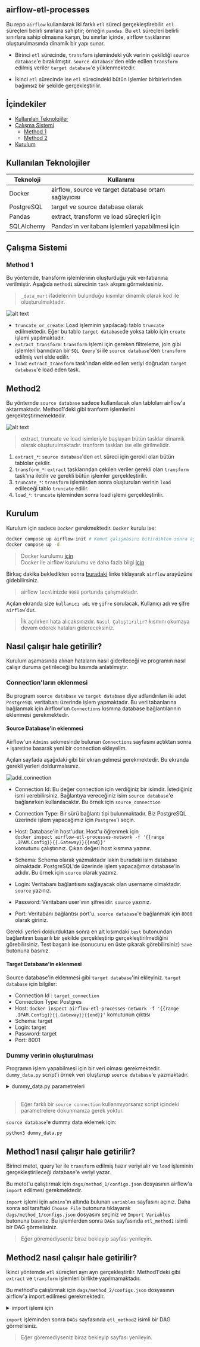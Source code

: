 ## airflow-etl-processes

Bu repo `airflow` kullanılarak iki farklı `etl` süreci gerçekleştirebilir. `etl` süreçleri belirli sınırlara sahiptir; örneğin `pandas`. Bu `etl` süreçleri belirli sınırlara sahip olmasına karşın, bu sınırlar içinde, airflow `task`larının oluşturulmasında dinamik bir yapı sunar.  

* Birinci `etl` sürecinde, `transform` işlemindeki yük verinin çekildiği `source database`'e bırakılmıştır. `source database`'den elde edilen `transform` edilmiş veriler `target database`'e yüklenmektedir.

* İkinci `etl` sürecinde ise `etl` sürecindeki bütün işlemler birbirlerinden bağımsız bir şekilde gerçekleştirilir.


## İçindekiler

* [Kullanılan Teknolojiler](#kullanılan-teknolojiler)
* [Çalışma Sistemi](#çalışma-sistemi)
    * [Method 1](#method-1)
    * [Method 2](#method-2)
* [Kurulum](#kurulum)

## Kullanılan Teknolojiler

Teknoloji   | Kullanımı
---------   | ---------
Docker      | airflow, source ve target database ortam sağlayıcısı
PostgreSQL  | target ve source database olarak
Pandas      | extract, transform ve load süreçleri için
SQLAlchemy  | Pandas'ın veritabanı işlemleri yapabilmesi için

## Çalışma Sistemi

### Method 1

Bu yöntemde, transform işlemlerinin oluşturduğu yük veritabanına verilmiştir. Aşağıda `method1` sürecinin `task` akışını görmektesiniz.

> `_data_mart` ifadelerinin bulunduğu kısımlar dinamik olarak kod ile oluşturulmaktadır.

![alt text](/images/method1_tasks.png)


* `truncate_or_create`: Load işleminin yapılacağı tablo `truncate` edilmektedir. Eğer bu tablo `target database`de yoksa tablo için `create` işlemi yapılmaktadır.
* `extract_transform`: `transform` işlemi için gereken filtreleme, join gibi işlemleri barındıran bir `SQL Query`'si ile `source database`'den `transform` edilmiş veri elde edilir.
* `load`: `extract_transform` task'ından elde edilen veriyi doğrudan `target database`'e load eden task.


## Method2

Bu yöntemde `source database` sadece kullanılacak olan tabloları airflow'a aktarmaktadır. Method1'deki gibi tranform işlemlerini gerçekteştirmemektedir.

![alt text](/images/method2_tasks.png)

> extract, truncate ve load isimleriyle başlayan bütün tasklar dinamik olarak oluşturulmaktadır. tranform taskları ise elle girilmelidir.

1. `extract_*`: `source database`'den `etl` süreci için gerekli olan bütün tablolar çekilir.
2. `transform_*`: `extract` tasklarından çekilen veriler gerekli olan `transform` task'ına iletilir ve gerekli bütün işlemler gerçekleştirilir.
3. `truncate_*`: `transform` işleminden sonra oluşturulan verinin `load` edileceği tablo `truncate` edilir.
4. `load_*`: `truncate` işleminden sonra load işlemi gerçekleştirilir.

## Kurulum

Kurulum için sadece `Docker` gerekmektedir. `Docker` kurulu ise:

```bash
docker compose up airflow-init # Komut çalışmasını bitirdikten sonra aşağıdaki komuta geçiniz.
docker compose up -d
```

> Docker kurulumu [için](https://docs.docker.com/engine/install/) <br/>
Docker ile airflow kurulumu ve daha fazla bilgi [için](https://airflow.apache.org/docs/apache-airflow/stable/howto/docker-compose/index.html)


Birkaç dakika bekledikten sonra [buradaki](http://localhost:9080/) linke tıklayarak `airflow` arayüzüne gidebilirsiniz. 

> airflow `local`inizde `9080` portunda çalışmaktadır.

Açılan ekranda size `kullanıcı adı` ve `şifre` sorulacak. Kullanıcı adı ve şifre `airflow`'dur.

> İlk açılırken hata alıcaksınızdır. `Nasıl Çalıştırılır?` kısmını okumaya devam ederek hataları gidereceksiniz.


## Nasıl çalışır hale getirilir?

Kurulum aşamasında alınan hataların nasıl giderileceği ve programın nasıl çalışır duruma getirileceği bu kısımda anlatılmıştır.


### Connection'ların eklenmesi

Bu program `source database` ve `target database` diye adlandırılan iki adet `PostgreSQL` veritabanı üzerinde işlem yapmaktadır. Bu veri tabanlarına bağlanmak için Airflow'un `Connections` kısmına database bağlantılarının eklenmesi gerekmektedir.

#### Source Database'in eklenmesi

Airflow'un `Admins` sekmesinde bulunan `Connections` sayfasını açtıktan sonra `+` işaretine basarak yeni bir connection ekleyelim.

Açılan sayfada aşağıdaki gibi bir ekran gelmesi gerekmektedir. Bu ekranda gerekli yerleri doldurmalısınız.

![add_connection](images/add_connection.png)

* Connection Id: Bu değer connection için verdiğiniz bir isimdir. İstediğiniz ismi verebilirsiniz. Bağlantıya vereceğiniz isim `source database`'e bağlanırken kullanılacaktır. Bu örnek için `source_connection`

* Connection Type: Bir sürü bağlantı tipi bulunmaktadır. Biz PostgreSQL üzerinde işlem yapacağımız için `Postgres`'i seçin.

* Host: Database'in host'udur. Host'u öğrenmek için <br/> `docker inspect airflow-etl-processes-network -f '{{range .IPAM.Config}}{{.Gateway}}{{end}}'` <br/> komutunu çalıştırınız. Çıkan değeri host kısmına yazınır.

* Schema: Schema olarak yazmaktadır lakin buradaki isim database olmaktadır. PostgreSQL'de üzerinde işlem yapacağımız database'in adıdır. Bu örnek için `source` olarak yazınız.

* Login: Veritabanı bağlantısını sağlayacak olan username olmaktadır. `source` yazınız.

* Password: Veritabanı user'ının şifresidir. `source` yazınız.

* Port: Veritabanı bağlantısı port'u. `source database`'e bağlanmak için `8000` olarak giriniz.

Gerekli yerleri doldurduktan sonra en alt kısımdaki `test` butonundan bağlantının başarılı bir şekilde gerçekleştirip gerçekleştirilmediğini görebilirsiniz. Test başarılı ise (sonucunu en üste çıkarak görebilirsiniz) `Save` butonuna basınız.

#### Target Database'in eklenmesi

Source database'in eklenmesi gibi `target database`'ini ekleyiniz. `target database` için bilgiler:

* Connection Id : `target_connection`
* Connection Type: Postgres
* Host: `docker inspect airflow-etl-processes-network -f '{{range .IPAM.Config}}{{.Gateway}}{{end}}'` komutunun çıktısı
* Schema: target
* Login: target
* Password: target
* Port: 8001

### Dummy verinin oluşturulması

Programın işlem yapabilmesi için bir veri olması gerekmektedir. `dummy_data.py` script'i örnek veri oluşturup `source database`'e yazmaktadır.

<details>
<summary>dummy_data.py parametreleri</summary>

> Bu parametreler script'in içinden değiştirilebilir.

```python
customer_count = 2500 # custormer_t tablosundaki satır sayısı. Müşteri sayısı.
store_count = 50 # store_t tablosundaki satır sayısı. Mağaza sayısı.
sales_count = 20000 # sales_tx_t, sales_t tablesundaki satır sayısı. Ürün satın alma sayısı

db_params = {
    "username": "source",
    "password": "source",
    "database": "source",
    "host": "localhost",
    "port": "8000"
}

schema = "public" # veri yazılacak database'in şemasının adı
```
</details> <br/>

> Eğer farklı bir `source connection` kullanmıyorsanız script içindeki parametrelere dokunmanıza gerek yoktur.

`source database`'e dummy data eklemek için:

```
python3 dummy_data.py
```

## Method1 nasıl çalışır hale getirilir?

Birinci metot, query'ler ile `transform` edilmiş hazır veriyi alır ve `load` işleminin gerçekleştirileceği database'e veriyi yazar.

Bu metot'u çalıştırmak için `dags/method_1/configs.json` dosyasının airflow'a `import` edilmesi gerekmektedir.

`import` işlemi için `admins`'ın altında bulunan `variables` sayfasını açınız. Daha sonra sol taraftaki `Choose File` butonuna tıklayarak `dags/method_1/configs.json` dosyasını seçiniz ve `Import Variables` butonuna basınız. Bu işlemlerden sonra `DAGs` sayfasında `etl_method1` isimli bir DAG görmelisiniz.

> Eğer göremediyseniz biraz bekleyip sayfası yenileyin.


## Method2 nasıl çalışır hale getirilir?

İkinci yöntemde `etl` süreçleri ayrı ayrı gerçekleştirilir. Method1'deki gibi `extract` ve `transform` işlemleri birlikte yapılmamaktadır.


Bu method'u çalıştırmak için `dags/method_2/configs.json` dosyasının airflow'a import edilmesi gerekmektedir.

<details>
<summary>import işlemi için</summary>

`import` işlemi için `admins`'ın altında bulunan `variables` sayfasını açınız. Daha sonra sol taraftaki `Choose File` butonuna tıklayarak `dags/method_2/configs.json` dosyasını seçiniz ve `Import Variables` butonuna basınız.
</details>

`import` işleminden sonra `DAGs` sayfasında `etl_method2` isimli bir DAG görmelisiniz.

> Eğer göremediyseniz biraz bekleyip sayfası yenileyin.

